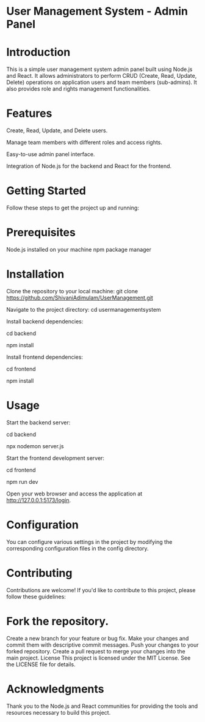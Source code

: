 # User Management System - Admin Panel

# Introduction
This is a simple user management system admin panel built using Node.js and React. It allows administrators to perform CRUD (Create, Read, Update, Delete) operations on application users and team members (sub-admins). It also provides role and rights management functionalities.

# Features
Create, Read, Update, and Delete users.

Manage team members with different roles and access rights.

Easy-to-use admin panel interface.

Integration of Node.js for the backend and React for the frontend.

# Getting Started
Follow these steps to get the project up and running:

# Prerequisites
Node.js installed on your machine
npm package manager

# Installation
Clone the repository to your local machine:
git clone https://github.com/ShivaniAdimulam/UserManagement.git

Navigate to the project directory:
cd usermanagementsystem


Install backend dependencies:

cd backend

npm install


Install frontend dependencies:

cd frontend

npm install

# Usage
Start the backend server:

cd backend

npx nodemon server.js


Start the frontend development server:

cd frontend

npm run dev

Open your web browser and access the application at http://127.0.0.1:5173/login.

# Configuration
You can configure various settings in the project by modifying the corresponding configuration files in the config directory.

# Contributing
Contributions are welcome! If you'd like to contribute to this project, please follow these guidelines:

# Fork the repository.
Create a new branch for your feature or bug fix.
Make your changes and commit them with descriptive commit messages.
Push your changes to your forked repository.
Create a pull request to merge your changes into the main project.
License
This project is licensed under the MIT License. See the LICENSE file for details.

# Acknowledgments
Thank you to the Node.js and React communities for providing the tools and resources necessary to build this project.
